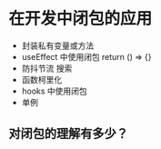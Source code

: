 # 在开发中闭包的应用

- 封装私有变量或方法
- useEffect 中使用闭包 return () => {} 
- 防抖节流 搜索
- 函数柯里化
- hooks 中使用闭包
- 单例 

## 对闭包的理解有多少？